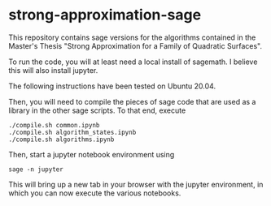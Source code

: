 # strong-approximation-sage
This repository contains sage versions for the algorithms contained in the Master's Thesis "Strong Approximation for a Family of Quadratic Surfaces".

To run the code, you will at least need a local install of sagemath. I believe this will also install jupyter.

The following instructions have been tested on Ubuntu 20.04.

Then, you will need to compile the pieces of sage code that are used as a library in the other sage scripts. To that end, execute

```
./compile.sh common.ipynb
./compile.sh algorithm_states.ipynb
./compile.sh algorithms.ipynb
```

Then, start a jupyter notebook environment using

```
sage -n jupyter
```

This will bring up a new tab in your browser with the jupyter environment, in which you can now execute the various notebooks.